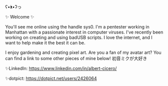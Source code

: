 ʕ•́ᴥ•̀ʔっ

✨ Welcome ✨

You'll see me online using the handle sys0. I'm a pentester working in Manhattan with a passionate interest in computer viruses. I've recently been working on creating and using badUSB scripts. 
I love the internet, and I want to help make it the best it can be. 

I enjoy gardening and creating pixel art. Are you a fan of my avatar art? You can find a link to some other pieces of mine below!
初音ミクが大好き

✨LinkedIn: https://www.linkedin.com/in/albert-cicero/

✨dotpict: https://dotpict.net/users/2426064
